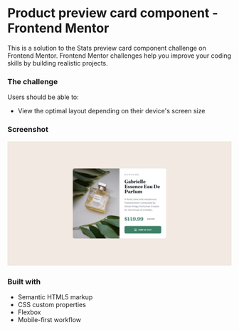 # Product preview card component - Frontend Mentor

This is a solution to the Stats preview card component challenge on Frontend Mentor. Frontend Mentor challenges help you improve your coding skills by building realistic projects.


### The challenge

Users should be able to:

- View the optimal layout depending on their device's screen size

 
### Screenshot

![](./design/desktop-design.jpg)

### Built with

- Semantic HTML5 markup
- CSS custom properties
- Flexbox
- Mobile-first workflow